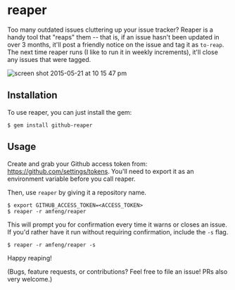 reaper
======

Too many outdated issues cluttering up your issue tracker? Reaper is a handy tool that "reaps" them -- that is, if an issue hasn't been updated in over 3 months, it'll post a friendly notice on the issue and tag it as `to-reap`. The next time reaper runs (I like to run it in weekly increments), it'll close any issues that were tagged.

![screen shot 2015-05-21 at 10 15 47 pm](https://cloud.githubusercontent.com/assets/286015/7764483/ff043714-0006-11e5-824d-04a3efcbc51a.png)

## Installation

To use reaper, you can just install the gem:

```
$ gem install github-reaper
```

## Usage

Create and grab your Github access token from: https://github.com/settings/tokens. You'll need to export it as an environment variable before you call reaper. 

Then, use `reaper` by giving it a repository name.

```
$ export GITHUB_ACCESS_TOKEN=<ACCESS_TOKEN>
$ reaper -r amfeng/reaper
```

This will prompt you for confirmation every time it warns or closes an issue. If you'd rather have it run without requiring confirmation, include the `-s` flag.

```
$ reaper -r amfeng/reaper -s
```

Happy reaping!

(Bugs, feature requests, or contributions? Feel free to file an issue! PRs also very welcome.)
